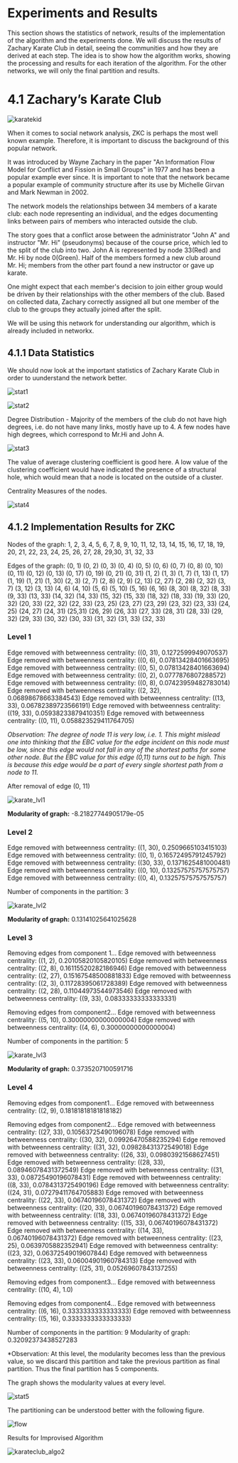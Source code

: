 # Experiments and Results
This section shows the statistics of network, results of the implementation of the algorithm and the experiments done. We will discuss the results of Zachary Karate Club in detail, seeing the communities and how they are derived at each step. The idea is to show how the algorithm works, showing the processing and results for each iteration of the algorithm. 
For the other networks, we will only the final partition and results. 
# 4.1 Zachary’s Karate Club
![karatekid](https://user-images.githubusercontent.com/56877090/125959443-6a84d373-8304-4229-8fde-9dcebdcd89a3.JPG)


When it comes to social network analysis, ZKC is perhaps the most well known example. Therefore, it is important to discuss the background of this popular network.

It was introduced by Wayne Zachary in the paper "An Information Flow Model for Conflict and Fission in Small Groups" in 1977 and has been a popular example ever since. It is important to note that the network became a popular example of community structure after its use by Michelle Girvan and Mark Newman in 2002.

The network models the relationships between 34 members of a karate club: each node representing an individual, and the edges documenting links between pairs of members who interacted outside the club.

The story goes that a conflict arose between the administrator "John A" and instructor "Mr. Hi" (pseudonyms) because of the course price, which led to the split of the club into two. John A is represented by node 33(Red) and Mr. Hi by node 0(Green). Half of the members formed a new club around Mr. Hi; members from the other part found a new instructor or gave up karate.

One might expect that each member's decision to join either group would be driven by their relationships with the other members of the club. Based on collected data, Zachary correctly assigned all but one member of the club to the groups they actually joined after the split.

We will be using this network for understanding our algorithm, which is already included in networkx. 

## 4.1.1 Data Statistics
We should now look at the important statistics of Zachary Karate Club in order to uunderstand the network better.

![stat1](https://user-images.githubusercontent.com/56877090/125960732-c1d3a3e0-50ad-44fe-ac94-4ce9f58be343.JPG)

![stat2](https://user-images.githubusercontent.com/56877090/126037861-08cbe220-e178-4d07-a7e8-3207cc94f07b.JPG)

Degree Distribution - Majority of the members of the club do not have high degrees, i.e. do not have many links, mostly have up to 4. A few nodes have high degrees, which correspond to Mr.Hi and John A.

![stat3](https://user-images.githubusercontent.com/56877090/126037905-42c7615e-7769-4d82-8ce7-416495984bb4.JPG)

The value of average clustering coefficient is good here. A low value of the clustering coefficient would have indicated the presence of a structural hole, which would mean that a node is located on the outside of a cluster.

Centrality Measures of the nodes.

![stat4](https://user-images.githubusercontent.com/56877090/126037946-e2ba89ed-cb65-4aa0-b22d-feed629a5ff4.JPG)

## 4.1.2 Implementation Results for ZKC

Nodes of the graph:
1, 2, 3, 4, 5, 6, 7, 8, 9, 10, 11, 12, 13, 14, 15, 16, 17, 18, 19, 20, 21, 22, 23, 24, 25, 26, 27, 28, 29,30, 31, 32, 33

Edges of the graph:
(0, 1) (0, 2) (0, 3) (0, 4) (0, 5) (0, 6) (0, 7) (0, 8) (0, 10) (0, 11) (0, 12) (0, 13) (0, 17) (0, 19) (0, 21) (0, 31) (1, 2) (1, 3) (1, 7) (1, 13) (1, 17) (1, 19) (1, 21) (1, 30) (2, 3) (2, 7) (2, 8) (2, 9) (2, 13) (2, 27) (2, 28) (2, 32) (3, 7) (3, 12) (3, 13) (4, 6) (4, 10) (5, 6) (5, 10) (5, 16) (6, 16) (8, 30) (8, 32) (8, 33) (9, 33) (13, 33) (14, 32) (14, 33) (15, 32) (15, 33) (18, 32) (18, 33) (19, 33) (20, 32) (20, 33) (22, 32) (22, 33) (23, 25) (23, 27) (23, 29) (23, 32) (23, 33) (24, 25) (24, 27) (24, 31) (25,31) (26, 29) (26, 33) (27, 33) (28, 31) (28, 33) (29, 32) (29, 33) (30, 32) (30, 33) (31, 32) (31, 33) (32, 33)

### Level 1

Edge removed with betweenness centrality:  ((0, 31), 0.1272599949070537)
Edge removed with betweenness centrality:  ((0, 6), 0.07813428401663695)
Edge removed with betweenness centrality:  ((0, 5), 0.07813428401663694)
Edge removed with betweenness centrality:  ((0, 2), 0.0777876807288572)
Edge removed with betweenness centrality:  ((0, 8), 0.07423959482783014)
Edge removed with betweenness centrality:  ((2, 32), 0.06898678663384543)
Edge removed with betweenness centrality:  ((13, 33), 0.06782389723566191)
Edge removed with betweenness centrality:  ((19, 33), 0.05938233879410351)
Edge removed with betweenness centrality:  ((0, 11), 0.058823529411764705)

*Observation: The degree of node 11 is very low, i.e. 1. This might mislead one into thinking that the EBC value for the edge incident on this node must be low, since this edge would not fall in any of the shortest paths for some other node. But the EBC value for this edge (0,11) turns out to be high. This is because this edge would be a part of every single shortest path from a node to 11.*

After removal of edge (0, 11)

![karate_lvl1](https://user-images.githubusercontent.com/56877090/126038052-2dc5a413-65b1-4144-80c8-bdb3d80b70fb.JPG)

**Modularity of graph:** -8.21827744905179e-05

### Level 2

Edge removed with betweenness centrality:  ((1, 30), 0.2509665103415103)
Edge removed with betweenness centrality:  ((0, 1), 0.16572495791245792)
Edge removed with betweenness centrality:  ((30, 33), 0.1371625481000481)
Edge removed with betweenness centrality:  ((0, 10), 0.13257575757575757)
Edge removed with betweenness centrality:  ((0, 4), 0.13257575757575757)

Number of components in the partition:  3

![karate_lvl2](https://user-images.githubusercontent.com/56877090/126038255-6babf7fc-257c-4497-b5f2-58de43dc8792.JPG)

**Modularity of graph:**  0.13141025641025628

### Level 3

Removing edges from component 1...
Edge removed with betweenness centrality:  ((1, 2), 0.20105820105820105)
Edge removed with betweenness centrality:  ((2, 8), 0.16115520282186946)
Edge removed with betweenness centrality:  ((2, 27), 0.15167548500881833)
Edge removed with betweenness centrality:  ((2, 3), 0.11728395061728389)
Edge removed with betweenness centrality:  ((2, 28), 0.11044973544973546)
Edge removed with betweenness centrality:  ((9, 33), 0.08333333333333331)

Removing edges from component2...
Edge removed with betweenness centrality:  ((5, 10), 0.30000000000000004)
Edge removed with betweenness centrality:  ((4, 6), 0.30000000000000004)

Number of components in the partition:  5

![karate_lvl3](https://user-images.githubusercontent.com/56877090/126038319-4c6a3042-f857-41d0-9327-e38f71f33ee4.JPG)

**Modularity of graph:**  0.3735207100591716

### Level 4

Removing edges from component1...
Edge removed with betweenness centrality:  ((2, 9), 0.18181818181818182)

Removing edges from component2...
Edge removed with betweenness centrality:  ((27, 33), 0.10563725490196078)
Edge removed with betweenness centrality:  ((30, 32), 0.09926470588235294)
Edge removed with betweenness centrality:  ((31, 32), 0.09828431372549018)
Edge removed with betweenness centrality:  ((26, 33), 0.09803921568627451)
Edge removed with betweenness centrality:  ((28, 33), 0.08946078431372549)
Edge removed with betweenness centrality:  ((31, 33), 0.08725490196078431)
Edge removed with betweenness centrality:  ((8, 33), 0.0784313725490196)
Edge removed with betweenness centrality:  ((24, 31), 0.07279411764705883)
Edge removed with betweenness centrality:  ((22, 33), 0.06740196078431372)
Edge removed with betweenness centrality:  ((20, 33), 0.06740196078431372)
Edge removed with betweenness centrality:  ((18, 33), 0.06740196078431372)
Edge removed with betweenness centrality:  ((15, 33), 0.06740196078431372)
Edge removed with betweenness centrality:  ((14, 33), 0.06740196078431372)
Edge removed with betweenness centrality:  ((23, 25), 0.0639705882352941)
Edge removed with betweenness centrality:  ((23, 32), 0.06372549019607844)
Edge removed with betweenness centrality:  ((23, 33), 0.06004901960784313)
Edge removed with betweenness centrality:  ((25, 31), 0.05269607843137255)

Removing edges from component3...
Edge removed with betweenness centrality:  ((10, 4), 1.0)

Removing edges from component4...
Edge removed with betweenness centrality:  ((6, 16), 0.3333333333333333)
Edge removed with betweenness centrality:  ((5, 16), 0.3333333333333333)

Number of components in the partition:  9
Modularity of graph:  0.32092373438527283

*Observation: At this level, the modularity becomes less than the previous value, so we discard this partition and take the previous partition as final partition. Thus the final partition has 5 components.

The graph shows the modularity values at every level.

![stat5](https://user-images.githubusercontent.com/56877090/126038388-a45c36d1-d1f8-4705-af9d-f3fa40c42902.JPG)

The partitioning can be understood better with the following figure.

![flow](https://user-images.githubusercontent.com/56877090/126038439-95c99268-a783-4814-8b3f-d7093a72c303.jpg)

Results for Improvised Algorithm

![karateclub_algo2](https://user-images.githubusercontent.com/56877090/126038572-1681e662-a649-49ba-89f6-541196a7220d.JPG)

